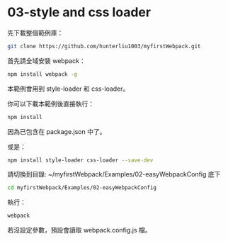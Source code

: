 # 03-style and css loader

先下載整個範例庫：

```bash
git clone https://github.com/hunterliu1003/myfirstWebpack.git
```

首先請全域安裝 webpack：

```bash
npm install webpack -g
```

本範例會用到 style-loader 和 css-loader。

你可以下載本範例後直接執行：

```bash
npm install
```

因為已包含在 package.json 中了。

或是：

```bash
npm install style-loader css-loader --save-dev
```

請切換到目錄: ~/myfirstWebpack/Examples/02-easyWebpackConfig 底下

```bash
cd myfirstWebpack/Examples/02-easyWebpackConfig
```

執行：

```bash
webpack
```

若沒設定參數，預設會讀取 webpack.config.js 檔。